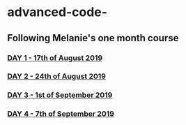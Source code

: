 # advanced-code-

## Following Melanie's one month course

### [DAY 1 - 17th of August 2019](https://github.com/collective2019/advanced-code/blob/master/DAY1/schedule.md)

### [DAY 2 - 24th of August 2019](https://github.com/collective2019/advanced-code/blob/master/DAY2/schedule.md)

### [DAY 3 - 1st of September 2019](https://github.com/collective2019/advanced-code/blob/master/DAY3/schedule.md)

### [DAY 4 - 7th of September 2019](https://github.com/collective2019/advanced-code/blob/master/DAY4/schedule.md)
